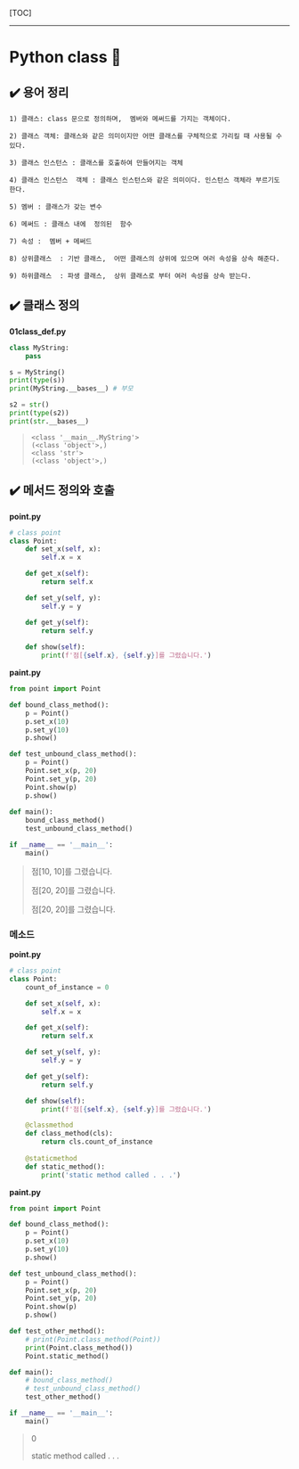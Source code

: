 [TOC]

---

# Python class :page_facing_up:

## :heavy_check_mark: 용어 정리 

```
1) 클래스: class 문으로 정의하며,  멤버와 메써드를 가지는 객체이다.

2) 클래스 객체: 클래스와 같은 의미이지만 어떤 클래스를 구체적으로 가리킬 때 사용될 수 있다.

3) 클래스 인스턴스 : 클래스를 호출하여 만들어지는 객체

4) 클래스 인스턴스  객체 : 클래스 인스턴스와 같은 의미이다. 인스턴스 객체라 부르기도 한다.

5) 멤버 : 클래스가 갖는 변수

6) 메써드 : 클래스 내에  정의된  함수

7) 속성 :  멤버 + 메써드

8) 상위클래스  : 기반 클래스,  어떤 클래스의 상위에 있으며 여러 속성을 상속 해준다. 

9) 하위클래스  : 파생 클래스,  상위 클래스로 부터 여러 속성을 상속 받는다.
```



## :heavy_check_mark: 클래스 정의

**01class_def.py**

```python
class MyString:
    pass

s = MyString()
print(type(s))
print(MyString.__bases__) # 부모

s2 = str()
print(type(s2))
print(str.__bases__)

```

> ```
> <class '__main__.MyString'>
> (<class 'object'>,)
> <class 'str'>
> (<class 'object'>,)
> ```



## :heavy_check_mark: 메서드 정의와 호출

**point.py**

```python
# class point
class Point:
    def set_x(self, x):
        self.x = x

    def get_x(self):
        return self.x

    def set_y(self, y):
        self.y = y

    def get_y(self):
        return self.y
    
    def show(self):
        print(f'점[{self.x}, {self.y}]를 그렸습니다.')
```

**paint.py**

```python
from point import Point

def bound_class_method():
    p = Point()
    p.set_x(10)
    p.set_y(10)
    p.show()

def test_unbound_class_method():
    p = Point()
    Point.set_x(p, 20)
    Point.set_y(p, 20)
    Point.show(p)
    p.show()
    
def main():
    bound_class_method()
    test_unbound_class_method()

if __name__ == '__main__':
    main()
```

> 점[10, 10]를 그렸습니다.
>
> 점[20, 20]를 그렸습니다.
>
> 점[20, 20]를 그렸습니다.



###  메소드

**point.py**

```python
# class point
class Point:
    count_of_instance = 0

    def set_x(self, x):
        self.x = x

    def get_x(self):
        return self.x

    def set_y(self, y):
        self.y = y

    def get_y(self):
        return self.y

    def show(self):
        print(f'점[{self.x}, {self.y}]를 그렸습니다.')

    @classmethod
    def class_method(cls):
        return cls.count_of_instance
    
    @staticmethod
    def static_method():
        print('static method called . . .')
```

**paint.py**

```python
from point import Point

def bound_class_method():
    p = Point()
    p.set_x(10)
    p.set_y(10)
    p.show()

def test_unbound_class_method():
    p = Point()
    Point.set_x(p, 20)
    Point.set_y(p, 20)
    Point.show(p)
    p.show()

def test_other_method():
    # print(Point.class_method(Point))
    print(Point.class_method())
    Point.static_method()

def main():
    # bound_class_method()
    # test_unbound_class_method()
    test_other_method()

if __name__ == '__main__':
    main()
```

> 0
>
> static method called . . .



